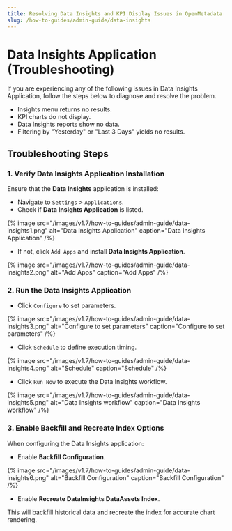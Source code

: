 ```yaml
---
title: Resolving Data Insights and KPI Display Issues in OpenMetadata
slug: /how-to-guides/admin-guide/data-insights
---
```


# Data Insights Application (Troubleshooting)

If you are experiencing any of the following  issues in Data Insights Application, follow the steps below to diagnose and resolve the problem.

- Insights menu returns no results.
- KPI charts do not display.
- Data Insights reports show no data.
- Filtering by "Yesterday" or "Last 3 Days" yields no results.

## Troubleshooting Steps

### 1. Verify Data Insights Application Installation

Ensure that the **Data Insights** application is installed:

- Navigate to `Settings` > `Applications`.
- Check if **Data Insights Application** is listed.

{% image
src="/images/v1.7/how-to-guides/admin-guide/data-insights1.png"
alt="Data Insights Application"
caption="Data Insights Application"
/%}

- If not, click `Add Apps` and install **Data Insights Application**.

{% image
src="/images/v1.7/how-to-guides/admin-guide/data-insights2.png"
alt="Add Apps"
caption="Add Apps"
/%}

### 2. Run the Data Insights Application

- Click `Configure` to set parameters.

{% image
src="/images/v1.7/how-to-guides/admin-guide/data-insights3.png"
alt="Configure to set parameters"
caption="Configure to set parameters"
/%}

- Click `Schedule` to define execution timing.

{% image
src="/images/v1.7/how-to-guides/admin-guide/data-insights4.png"
alt="Schedule"
caption="Schedule"
/%}

- Click `Run Now` to execute the Data Insights workflow.

{% image
src="/images/v1.7/how-to-guides/admin-guide/data-insights5.png"
alt="Data Insights workflow"
caption="Data Insights workflow"
/%}

### 3. Enable Backfill and Recreate Index Options

When configuring the Data Insights application:

- Enable **Backfill Configuration**.

{% image
src="/images/v1.7/how-to-guides/admin-guide/data-insights6.png"
alt="Backfill Configuration"
caption="Backfill Configuration"
/%}

- Enable **Recreate DataInsights DataAssets Index**.

This will backfill historical data and recreate the index for accurate chart rendering.
